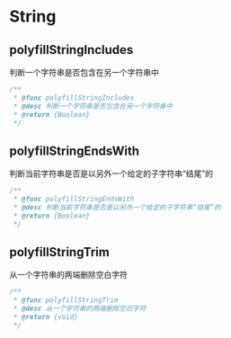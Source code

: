 # String
## polyfillStringIncludes
判断一个字符串是否包含在另一个字符串中
```typescript
/**
 * @func polyfillStringIncludes
 * @desc 判断一个字符串是否包含在另一个字符串中
 * @return {Boolean}
 */
```
## polyfillStringEndsWith
判断当前字符串是否是以另外一个给定的子字符串“结尾”的
```typescript
/**
 * @func polyfillStringEndsWith
 * @desc 判断当前字符串是否是以另外一个给定的子字符串“结尾”的
 * @return {Boolean}
 */
```
## polyfillStringTrim
从一个字符串的两端删除空白字符
```typescript
/**
 * @func polyfillStringTrim
 * @desc 从一个字符串的两端删除空白字符
 * @return {void}
 */
```